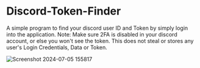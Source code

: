 # Discord-Token-Finder
A simple program to find your discord user ID and Token by simply login into the application. Note: Make sure 2FA is disabled in your discord account, or else you won't see the token. This does not steal or stores any user's Login Credentials, Data or Token.

![Screenshot 2024-07-05 155817](https://github.com/charlotte-zee/Discord-Token-Finder/assets/26296452/c4ad22c7-ca4c-41b9-86bd-7470aacc085b)
